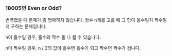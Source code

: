 ### 18005번 Even or Odd?

번역했을 때 문제가 좀 명확하지 않습니다. 정수 n개를 고를 때 그 합이 홀수일지 짝수일지 구하는 문제입니다.

n이 홀수일 경우, 홀수와 짝수 둘 다 될 수 있습니다.

n이 짝수일 경우, n / 2의 값이 홀수면 홀수가 되고 짝수면 짝수가 됩니다.